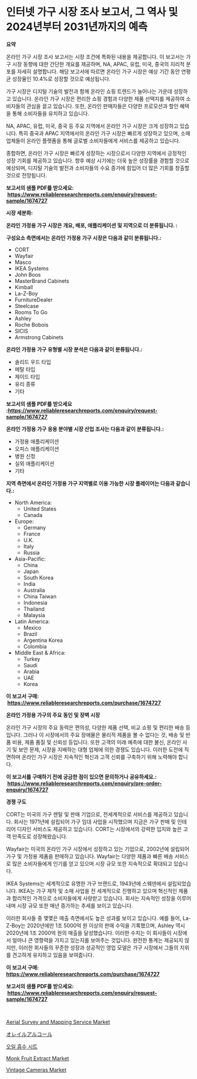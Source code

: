 <p><h1>인터넷 가구 시장 조사 보고서, 그 역사 및 2024년부터 2031년까지의 예측</h1></p><p><strong>요약</strong></p>
<p><p>온라인 가구 시장 조사 보고서는 시장 조건에 특화된 내용을 제공합니다. 이 보고서는 가구 시장 동향에 대한 간단한 개요를 제공하며, NA, APAC, 유럽, 미국, 중국의 지리적 분포를 자세히 설명합니다. 해당 보고서에 따르면 온라인 가구 시장은 예상 기간 동안 연평균 성장율인 10.4%로 성장할 것으로 예상됩니다.</p><p>가구 시장은 디지털 기술의 발전과 함께 온라인 쇼핑 트렌드가 늘어나는 가운데 성장하고 있습니다. 온라인 가구 시장은 편리한 쇼핑 경험과 다양한 제품 선택지를 제공하여 소비자들의 관심을 끌고 있습니다. 또한, 온라인 판매자들은 다양한 프로모션과 할인 혜택을 통해 소비자들을 유치하고 있습니다.</p><p>NA, APAC, 유럽, 미국, 중국 등 주요 지역에서 온라인 가구 시장은 크게 성장하고 있습니다. 특히 중국과 APAC 지역에서의 온라인 가구 시장은 빠르게 성장하고 있으며, 소매업체들이 온라인 플랫폼을 통해 글로벌 소비자들에게 서비스를 제공하고 있습니다.</p><p>종합하면, 온라인 가구 시장은 빠르게 성장하는 시장으로서 다양한 지역에서 긍정적인 성장 기회를 제공하고 있습니다. 향후 예상 시기에는 더욱 높은 성장률을 경험할 것으로 예상되며, 디지털 기술의 발전과 소비자들의 수요 증가에 힘입어 더 많은 기회를 창출할 것으로 전망됩니다.</p></p>
<p><strong>보고서의 샘플 PDF를 받으세요: &nbsp;<a href="https://www.reliableresearchreports.com/enquiry/request-sample/1674727">https://www.reliableresearchreports.com/enquiry/request-sample/1674727</a></strong></p>
<p><strong>시장 세분화:</strong></p>
<p><strong> 온라인 가정용 가구 시장은 개요, 배포, 애플리케이션 및 지역으로 더 분류됩니다. :</strong></p>
<p><strong>구성요소 측면에서는 온라인 가정용 가구 시장은 다음과 같이 분류됩니다.:</strong></p>
<p><ul><li>CORT</li><li>Wayfair</li><li>Masco</li><li>IKEA Systems</li><li>John Boos</li><li>MasterBrand Cabinets</li><li>Kimball</li><li>La-Z-Boy</li><li>FurnitureDealer</li><li>Steelcase</li><li>Rooms To Go</li><li>Ashley</li><li>Roche Bobois</li><li>SICIS</li><li>Armstrong Cabinets</li></ul></p>
<p><strong> 온라인 가정용 가구 유형별 시장 분석은 다음과 같이 분류됩니다.:</strong></p>
<p><ul><li>솔리드 우드 타입</li><li>메탈 타입</li><li>제이드 타입</li><li>유리 종류</li><li>기타</li></ul></p>
<p><strong>보고서의 샘플 PDF를 받으세요 :<a href="https://www.reliableresearchreports.com/enquiry/request-sample/1674727">https://www.reliableresearchreports.com/enquiry/request-sample/1674727</a></strong></p>
<p><strong> 온라인 가정용 가구 응용 분야별 시장 산업 조사는 다음과 같이 분류됩니다.:</strong></p>
<p><ul><li>가정용 애플리케이션</li><li>오피스 애플리케이션</li><li>병원 신청</li><li>실외 애플리케이션</li><li>기타</li></ul></p>
<p><strong>지역 측면에서 온라인 가정용 가구 지역별로 이용 가능한 시장 플레이어는 다음과 같습니다.:</strong></p>
<p><ul>
    <li>
        North America:
        <ul>
            <li>United States</li>
            <li>Canada</li>
        </ul>
    </li>
    <li>
        Europe:
        <ul>
            <li>Germany</li>
            <li>France</li>
            <li>U.K.</li>
            <li>Italy</li>
            <li>Russia</li>
        </ul>
    </li>
    <li>
        Asia-Pacific:
        <ul>
            <li>China</li>
            <li>Japan</li>
            <li>South Korea</li>
            <li>India</li>
            <li>Australia</li>
            <li>China Taiwan</li>
            <li>Indonesia</li>
            <li>Thailand</li>
            <li>Malaysia</li>
        </ul>
    </li>
    <li>
        Latin America:
        <ul>
            <li>Mexico</li>
            <li>Brazil</li>
            <li>Argentina Korea</li>
            <li>Colombia</li>
        </ul>
    </li>
    <li>
        Middle East & Africa:
        <ul>
            <li>Turkey</li>
            <li>Saudi</li>
            <li>Arabia</li>
            <li>UAE</li>
            <li>Korea</li>
        </ul>
    </li>
    </ul></p>
<p><strong>이 보고서 구매: &nbsp;<a href="https://www.reliableresearchreports.com/purchase/1674727">https://www.reliableresearchreports.com/purchase/1674727</a></strong></p>
<p><strong>온라인 가정용 가구의 주요 동인 및 장벽 시장</strong></p>
<p><p>온라인 가구 시장의 주요 동력은 편의성, 다양한 제품 선택, 비교 쇼핑 및 편리한 배송 등입니다. 그러나 이 시장에서의 주요 장애물은 물리적 제품을 볼 수 없다는 것, 배송 및 반품 비용, 제품 품질 및 신뢰성 등입니다. 또한 고객의 미래 예측에 대한 불신, 온라인 사기 및 보안 문제, 시장을 지배하는 대형 업체에 의한 경쟁도 있습니다. 이러한 도전에 직면하며 온라인 가구 시장은 지속적인 혁신과 고객 신뢰를 구축하기 위해 노력해야 합니다.</p></p>
<p><strong>이 보고서를 구매하기 전에 궁금한 점이 있으면 문의하거나 공유하세요.: &nbsp;<a href="https://www.reliableresearchreports.com/enquiry/pre-order-enquiry/1674727">https://www.reliableresearchreports.com/enquiry/pre-order-enquiry/1674727</a></strong></p>
<p><strong>경쟁 구도</strong></p>
<p><p>CORT는 미국의 가구 렌탈 및 판매 기업으로, 전세계적으로 서비스를 제공하고 있습니다. 회사는 1971년에 설립되어 가구 임대 사업을 시작했으며 지금은 가구 판매 및 인테리어 디자인 서비스도 제공하고 있습니다. CORT는 시장에서의 강력한 입지와 높은 고객 만족도로 성장해왔습니다.</p><p>Wayfair는 미국의 온라인 가구 시장에서 성장하고 있는 기업으로, 2002년에 설립되어 가구 및 가정용 제품을 판매하고 있습니다. Wayfair는 다양한 제품과 빠른 배송 서비스로 많은 소비자들에게 인기를 얻고 있으며 시장 규모 또한 지속적으로 확대되고 있습니다.</p><p>IKEA Systems는 세계적으로 유명한 가구 브랜드로, 1943년에 스웨덴에서 설립되었습니다. IKEA는 가구 제작 및 소매 사업을 전 세계적으로 진행하고 있으며 혁신적인 제품과 합리적인 가격으로 소비자들에게 사랑받고 있습니다. 회사는 지속적인 성장을 이루어내며 시장 규모 또한 매년 증가하는 추세를 보이고 있습니다.</p><p>이러한 회사들 중 몇몇은 매출 측면에서도 높은 성과를 보이고 있습니다. 예를 들어, La-Z-Boy는 2020년에만 1조 5000억 원 이상의 판매 수익을 기록했으며, Ashley 역시 2020년에 1조 2000억 원의 매출을 달성했습니다. 이러한 수치는 이 회사들이 시장에서 얼마나 큰 영향력을 가지고 있는지를 보여주는 것입니다. 완전한 통계는 제공되지 않지만, 이러한 회사들의 꾸준한 성장과 성공적인 영업 모델은 가구 시장에서 그들의 지위를 견고하게 유지하고 있음을 보여줍니다.</p></p>
<p><strong>이 보고서 구매: &nbsp; <a href="https://www.reliableresearchreports.com/purchase/1674727">https://www.reliableresearchreports.com/purchase/1674727</a></strong></p>
<p><strong>보고서의 샘플 PDF를 받으세요: &nbsp;<a href="https://www.reliableresearchreports.com/enquiry/request-sample/1674727">https://www.reliableresearchreports.com/enquiry/request-sample/1674727</a></strong><strong></strong></p>
<p>&nbsp;</p>
<p><p><a href="https://butternut-bug-553.notion.site/Aerial-Survey-and-Mapping-Service-Market-Analysis-Examines-its-Scope-on-Growth-Opportunities-and-Fo-344e2004898c4746af5a49f48693babb">Aerial Survey and Mapping Service Market</a></p><p><a href="https://github.com/mcbeesbxa270/Market-Research-Report-List-1/blob/main/5005223191278.md">オレイルアルコール</a></p><p><a href="https://github.com/vskv4779xr1/Market-Research-Report-List-1/blob/main/4679076191123.md">오일 흡수 시트</a></p><p><a href="https://github.com/BryceTownsendr/Market-Research-Report-List-3/blob/main/monk-fruit-extract-market.md">Monk Fruit Extract Market</a></p><p><a href="https://issuu.com/reportprime-2/docs/vintage-cameras-market-size-2030.pptx">Vintage Cameras Market</a></p></p>